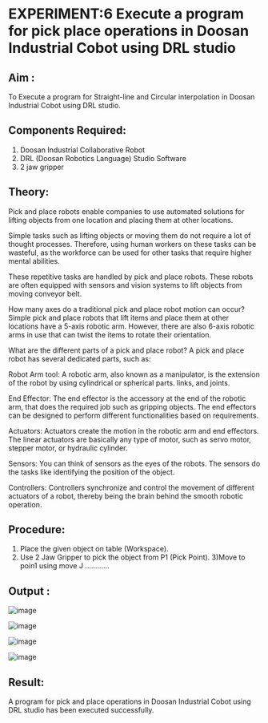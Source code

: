 # EXPERIMENT:6 Execute a program for pick place operations in Doosan Industrial Cobot using DRL studio

## Aim :
To Execute a program for Straight-line and Circular interpolation in Doosan Industrial Cobot using DRL studio.

## Components Required:
1. Doosan Industrial Collaborative Robot
2. DRL (Doosan Robotics Language) Studio Software
3. 2 jaw gripper


## Theory:
Pick and place robots enable companies to use automated solutions for lifting objects from one location and placing them at other locations.

Simple tasks such as lifting objects or moving them do not require a lot of thought processes. Therefore, using human workers on these tasks can be wasteful, as the workforce can be used for other tasks that require higher mental abilities.

These repetitive tasks are handled by pick and place robots. These robots are often equipped with sensors and vision systems to lift objects from moving conveyor belt.

How many axes do a traditional pick and place robot motion can occur?
Simple pick and place robots that lift items and place them at other locations have a 5-axis robotic arm. However, there are also 6-axis robotic arms in use that can twist the items to rotate their orientation.

What are the different parts of a pick and place robot?
A pick and place robot has several dedicated parts, such as:

Robot Arm tool: A robotic arm, also known as a manipulator, is the extension of the robot by using cylindrical or spherical parts. links, and joints.

End Effector: The end effector is the accessory at the end of the robotic arm, that does the required job such as gripping objects. The end effectors can be designed to perform different functionalities based on requirements.

Actuators: Actuators create the motion in the robotic arm and end effectors. The linear actuators are basically any type of motor, such as servo motor, stepper motor, or hydraulic cylinder.

Sensors: You can think of sensors as the eyes of the robots. The sensors do the tasks like identifying the position of the object.

Controllers: Controllers synchronize and control the movement of different actuators of a robot, thereby being the brain behind the smooth robotic operation.



## Procedure:


1) Place the given object on table (Workspace).
2) Use 2 Jaw Gripper to pick the object from P1 (Pick Point). 
3)Move to poin1 using move J
............



## Output : 




![image](https://github.com/KathirvelAIDS/Lab-Ex.-No---8-Execute-a-program-for-pick-place-operations-in-Doosan-Industrial-Cobot-using-DRL-st/assets/94911373/318caaaf-8425-4ffe-975d-81723895aa06)




![image](https://github.com/KathirvelAIDS/Lab-Ex.-No---8-Execute-a-program-for-pick-place-operations-in-Doosan-Industrial-Cobot-using-DRL-st/assets/94911373/f509c1ff-abc0-4d17-b864-aaa898ad8723)





![image](https://github.com/KathirvelAIDS/Lab-Ex.-No---8-Execute-a-program-for-pick-place-operations-in-Doosan-Industrial-Cobot-using-DRL-st/assets/94911373/fc20690c-db66-461e-b554-7b5e517472cc)







![image](https://github.com/KathirvelAIDS/Lab-Ex.-No---8-Execute-a-program-for-pick-place-operations-in-Doosan-Industrial-Cobot-using-DRL-st/assets/94911373/fae65be6-8ff7-483d-8d8d-c603ebb7aae4)



## Result: 



A program for pick and place operations in Doosan Industrial Cobot using DRL studio has been executed successfully.



